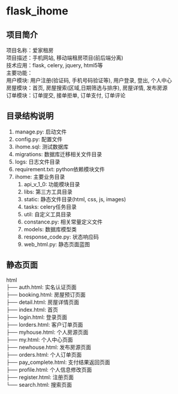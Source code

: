 # flask_ihome

## 项目简介
项目名称：爱家租房    
项目描述：手机网站, 移动端租房项目(前后端分离)    
技术应用：flask, celery, jquery, html5等        
主要功能：   
用户模块: 用户注册(验证码, 手机号码验证等), 用户登录, 登出, 个人中心    
房屋模块：首页, 房屋搜索(区域,日期筛选与排序), 房屋详情, 发布房源    
订单模块：订单提交, 接单拒单, 订单支付, 订单评论    

## 目录结构说明
1. manage.py: 启动文件    
2. config.py: 配置文件
3. ihome.sql: 测试数据库
4. migrations: 数据库迁移相关文件目录
5. logs: 日志文件目录
6. requirement.txt: python依赖模块文件   
7. ihome: 主要业务目录
    1. api_v_1_0: 功能模块目录
    2. libs: 第三方工具目录
    3. static: 静态文件目录(html, css, js, images)
    4. tasks: celery任务目录
    5. util: 自定义工具目录
    6. constance.py: 相关常量定义文件
    7. models: 数据库模型类
    8. response_code.py: 状态响应码
    9. web_html.py: 静态页面蓝图

## 静态页面
html    
├── auth.html: 实名认证页面    
├── booking.html: 房屋预订页面     
├── detail.html: 房屋详情页面    
├── index.html: 首页    
├── login.html: 登录页面    
├── lorders.html: 客户订单页面    
├── myhouse.html: 个人房源页面    
├── my.html: 个人中心页面   
├── newhouse.html: 发布房源页面   
├── orders.html: 个人订单页面   
├── pay_complete.html: 支付结果返回页面   
├── profile.html: 个人信息修改页面   
├── register.html: 注册页面    
└── search.html: 搜索页面   

